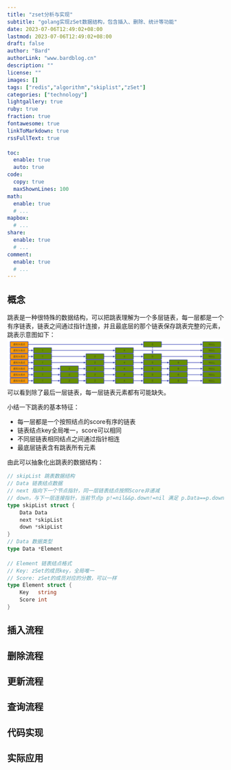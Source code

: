 ```yaml
---
title: "zset分析与实现"
subtitle: "golang实现zSet数据结构，包含插入、删除、统计等功能"
date: 2023-07-06T12:49:02+08:00
lastmod: 2023-07-06T12:49:02+08:00
draft: false
author: "Bard"
authorLink: "www.bardblog.cn"
description: ""
license: ""
images: []
tags: ["redis","algorithm","skiplist","zSet"]
categories: ["technology"]
lightgallery: true
ruby: true
fraction: true
fontawesome: true
linkToMarkdown: true
rssFullText: true

toc:
  enable: true
  auto: true
code:
  copy: true
  maxShownLines: 100
math:
  enable: true
  # ...
mapbox:
  # ...
share:
  enable: true
  # ...
comment:
  enable: true
  # ...
---
```


## 概念
跳表是一种很特殊的数据结构，可以把跳表理解为一个多层链表，每一层都是一个有序链表，链表之间通过指针连接，并且最底层的那个链表保存跳表完整的元素，跳表示意图如下：
![跳表示意图](skiplist.png "跳表示意图")
可以看到除了最后一层链表，每一层链表元素都有可能缺失。

小结一下跳表的基本特征：
- 每一层都是一个按照结点的score有序的链表
- 链表结点key全局唯一，score可以相同
- 不同层链表相同结点之间通过指针相连
- 最底层链表含有跳表所有元素

由此可以抽象化出跳表的数据结构：
```go
// skipList 跳表数据结构
// Data 链表结点数据
// next 指向下一个节点指针，同一层链表结点按照Score非递减
// down，与下一层连接指针，当前节点p p!=nil&&p.down!=nil 满足 p.Data==p.down.Data
type skipList struct {
	Data Data
	next *skipList
	down *skipList
}
// Data 数据类型
type Data *Element

// Element 链表结点格式
// Key: zSet的成员key，全局唯一
// Score: zSet的成员对应的分数，可以一样
type Element struct {
	Key   string
	Score int
}

```
## 插入流程

## 删除流程
## 更新流程
## 查询流程
## 代码实现
## 实际应用 

